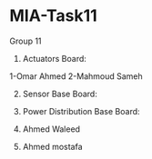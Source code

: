 # MIA-Task11
Group 11


1. Actuators Board:

1-Omar Ahmed
2-Mahmoud Sameh




2. Sensor Base Board:




3. Power Distribution Base Board:

  1. Ahmed Waleed
  2. Ahmed mostafa

